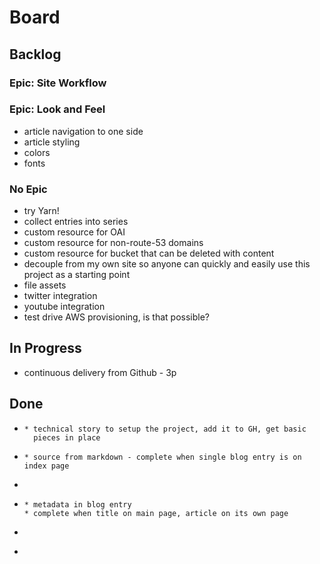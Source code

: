 # Board



## Backlog

### Epic: Site Workflow

### Epic: Look and Feel

* article navigation to one side
* article styling
* colors
* fonts


### No Epic

* try Yarn!
* collect entries into series
* custom resource for OAI
* custom resource for non-route-53 domains
* custom resource for bucket that can be deleted with content
* decouple from my own site so anyone can quickly and easily use this
project as a starting point
* file assets
* twitter integration
* youtube integration
* test drive AWS provisioning, is that possible?

## In Progress

* continuous delivery from Github - 3p


## Done

* ~~~brand new web project runs locally (Publish a Blog Entry) - 1p~~~
  * technical story to setup the project, add it to GH, get basic
    pieces in place
* ~~~add an entry (Publish a Blog Entry)- 3p~~~
  * source from markdown - complete when single blog entry is on index page
* ~~~simple publishing to AWS (Publish a Blog Entry)- 2p~~~
* ~~~entry title/summary on main page (Publish a Blog Entry) - 3p~~~
  * metadata in blog entry
  * complete when title on main page, article on its own page
* ~~~articles carry their own metadata - 3p~~~
* ~~~metrics - 2p~~~
